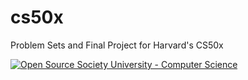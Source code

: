 # cs50x
Problem Sets and Final Project for Harvard's CS50x

[![Open Source Society University - Computer Science](https://img.shields.io/badge/OSSU-computer--science-blue.svg)](https://github.com/open-source-society/computer-science)
